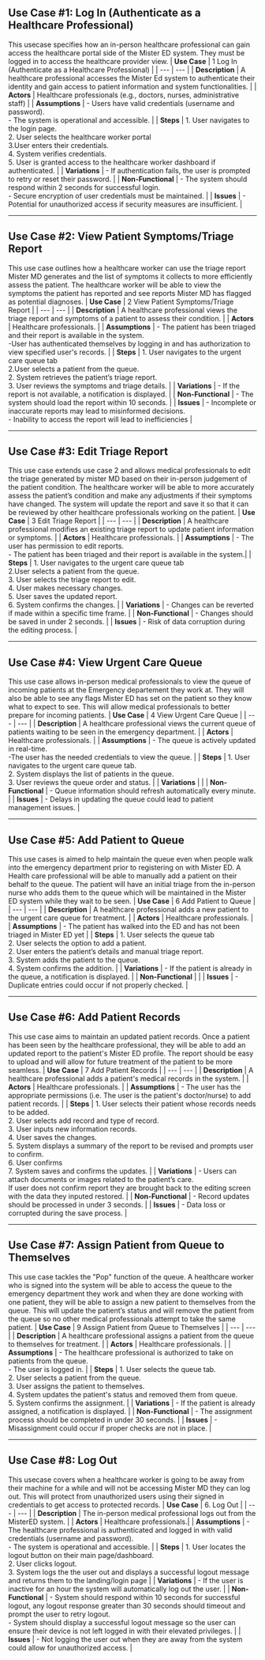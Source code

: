 

## Use Case #1: Log In (Authenticate as a Healthcare Professional)
This usecase specifies how an in-person healthcare professional can gain access the healthcare portal side of the Mister ED system. They must be logged in to access the healthcare provider view. 
| **Use Case**    | 1 Log In (Authenticate as a Healthcare Professional) |
| --- | --- |
| **Description** | A healthcare professional accesses the Mister Ed system to authenticate their identity and gain access to patient information and system functionalities. |
| **Actors**      | Healthcare professionals (e.g., doctors, nurses, administrative staff) |
| **Assumptions** | - Users have valid credentials (username and password).<br> - The system is operational and accessible. |
| **Steps**       | 1. User navigates to the login page.<br>2. User selects the healthcare worker portal <br>3.User enters their credentials.<br>4. System verifies credentials.<br>5. User is granted access to the healthcare worker dashboard if authenticated. |
| **Variations**  | - If authentication fails, the user is prompted to retry or reset their password. |
| **Non-Functional** | - The system should respond within 2 seconds for successful login.<br>- Secure encryption of user credentials must be maintained. |
| **Issues**      | - Potential for unauthorized access if security measures are insufficient. |

---

## Use Case #2: View Patient Symptoms/Triage Report
This use case outlines how a healthcare worker can use the triage report Mister MD generates and the list of symptoms it collects to more efficiently assess the patient. The healthcare worker will be able to view the symptoms the patient has reported and see reports Mister MD has flagged as potential diagnoses. 
| **Use Case**    | 2 View Patient Symptoms/Triage Report |
| --- | --- |
| **Description** | A healthcare professional views the triage report and symptoms of a patient to assess their condition. |
| **Actors**      | Healthcare professionals. |
| **Assumptions** | - The patient has been triaged and their report is available in the system. <br> -User has authenticated themselves by logging in and has authorization to view specified user's records. |
| **Steps**       | 1. User navigates to the urgent care queue tab <br> 2.User selects a patient from the queue.<br>2. System retrieves the patient’s triage report.<br>3. User reviews the symptoms and triage details. |
| **Variations**  | - If the report is not available, a notification is displayed. |
| **Non-Functional** | - The system should load the report within 10 seconds. |
| **Issues**      | - Incomplete or inaccurate reports may lead to misinformed decisions. <br> - Inability to access the report will lead to inefficiencies |

---

## Use Case #3: Edit Triage Report
This use case extends use case 2 and allows medical professionals to edit the triage generated by mister MD based on their in-person judgement of the patient condition. The healthcare worker will be able to more accurately assess the patient’s condition and make any adjustments if their symptoms have changed. The system will update the report and save it so that it can be reviewed by other healthcare professionals working on the patient.
| **Use Case**    | 3 Edit Triage Report |
| --- | --- |
| **Description** | A healthcare professional modifies an existing triage report to update patient information or symptoms. |
| **Actors**      | Healthcare professionals. |
| **Assumptions** | - The user has permission to edit reports.<br>  - The patient has been triaged and their report is available in the system.|
| **Steps**       | 1. User navigates to the urgent care queue tab <br> 2.User selects a patient from the queue.<br>3. User selects the triage report to edit.<br>4. User makes necessary changes.<br>5. User saves the updated report.<br>6. System confirms the changes. |
| **Variations**  | - Changes can be reverted if made within a specific time frame. |
| **Non-Functional** | - Changes should be saved in under 2 seconds. |
| **Issues**      | - Risk of data corruption during the editing process. |

---

## Use Case #4: View Urgent Care Queue
This use case allows in-person medical professionals to view the queue of incoming patients at the Emergency departement they work at. They will also be able to see any flags Mister ED has set on the patient so they know what to expect to see. This will allow medical professionals to better prepare for incoming patients. 
| **Use Case**    | 4 View Urgent Care Queue |
| --- | --- |
| **Description** | A healthcare professional views the current queue of patients waiting to be seen in the emergency department. |
| **Actors**      | Healthcare professionals. |
| **Assumptions** | - The queue is actively updated in real-time. <br> -The user has the needed credentials to view the queue. |
| **Steps**       | 1. User navigates to the urgent care queue tab.<br>2. System displays the list of patients in the queue.<br>3. User reviews the queue order and status. |
| **Variations**  |  |
| **Non-Functional** | - Queue information should refresh automatically every minute. |
| **Issues**      | - Delays in updating the queue could lead to patient management issues. |

---


## Use Case #5: Add Patient to Queue
This use cases is aimed to help maintain the queue even when people walk into the emergency department prior to registering on with Mister ED. A Health care professional will be able to manually add a patient on their behalf to the queue. The patient will have an initial triage from the in-person nurse who adds them to the queue which will be maintained in the Mister ED system while they wait to be seen.
| **Use Case**    | 6 Add Patient to Queue |
| --- | --- |
| **Description** | A healthcare professional adds a new patient to the urgent care queue for treatment. |
| **Actors**      | Healthcare professionals. |
| **Assumptions** | - The patient has walked into the ED and has not been triaged in Mister ED yet |
| **Steps**       | 1. User selects the queue tab <br>2. User selects the option to add a patient.<br>2. User enters the patient’s details and manual triage report.<br>3. System adds the patient to the queue.<br>4. System confirms the addition. |
| **Variations**  | - If the patient is already in the queue, a notification is displayed. |
| **Non-Functional** |  |
| **Issues**      | - Duplicate entries could occur if not properly checked. |

---

## Use Case #6: Add Patient Records
This use case aims to maintain an updated patient records. Once a patient has been seen by the healthcare professional, they will be able to add an updated report to the patient's Mister ED profile. The report should be easy to upload and will allow for future treatment of the patient to be more seamless. 
| **Use Case**    | 7 Add Patient Records |
| --- | --- |
| **Description** | A healthcare professional adds a patient's medical records in the system. |
| **Actors**      | Healthcare professionals. |
| **Assumptions** | - The user has the appropriate permissions (i.e. The user is the patient's doctor/nurse) to add patient records. |
| **Steps**       | 1. User selects their patient whose records needs to be added.<br>2. User selects add record and type of record. <br> 3. User inputs new information records.<br>4. User saves the changes.<br>5. System displays a summary of the report to be revised and prompts user to confirm.<br> 6. User confirms <br> 7. System saves and confirms the updates. |
| **Variations**  | - Users can attach documents or images related to the patient’s care.<br> If user does not confirm report they are brought back to the editing screen with the data they inputed restored. |
| **Non-Functional** | - Record updates should be processed in under 3 seconds. |
| **Issues**      | - Data loss or corrupted during the save process. |

---

## Use Case #7: Assign Patient from Queue to Themselves
This use case tackles the "Pop" function of the queue. A healthcare worker who is signed into the system will be able to access the queue to the emergency department they work and when they are done working with one patient, they will be able to assign a new patient to themselves from the queue. This will update the patient’s status and will remove the patient from the queue so no other medical professionals attempt to take the same patient.
| **Use Case**    | 9 Assign Patient from Queue to Themselves |
| --- | --- |
| **Description** | A healthcare professional assigns a patient from the queue to themselves for treatment. |
| **Actors**      | Healthcare professionals. |
| **Assumptions** | - The healthcare professional is authorized to take on patients from the queue.<br> - The user is logged in.  |
| **Steps**       | 1. User selects the queue tab. <br> 2. User selects a patient from the queue.<br>3. User assigns the patient to themselves.<br>4. System updates the patient's status and removed them from queue.<br>5. System confirms the assignment. |
| **Variations**  | - If the patient is already assigned, a notification is displayed. |
| **Non-Functional** | - The assignment process should be completed in under 30 seconds. |
| **Issues**      | - Misassignment could occur if proper checks are not in place. |

---
## Use Case #8: Log Out
This usecase covers when a healthcare worker is going to be away from their machine for a while and will not be accessing Mister MD they can log out. This will protect from unauthorized users using their signed in credentials to get access to protected records. 
| **Use Case**    | 6. Log Out |
| --- | --- |
| **Description** | The in-person medical professional logs out from the MisterED system. |
| **Actors**      | Healthcare professionals.|
| **Assumptions** | - The healthcare professional is authenticated and logged in with valid credentials (username and password).<br> - The system is operational and accessible. |
| **Steps**       | 1. User locates the logout button on their main page/dashboard.<br>2. User clicks logout.<br>3. System logs the the user out and displays a successful logout message and returns them to the landing/login page |
| **Variations**  | - If the user is inactive for an hour the system will automatically log out the user. |
| **Non-Functional** | - System should respond within 10 seconds for successful logout, any logout response greater than 30 seconds should timeout and prompt the user to retry logout.<br> - System should display a successful logout message so the user can ensure their device is not left logged in with their elevated privileges. |
| **Issues**      | - Not logging the user out when they are away from the system could allow for unauthorized access.  |
